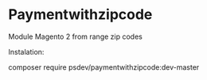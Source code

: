 # Paymentwithzipcode

Module Magento 2 from range zip codes

Instalation: 

composer require psdev/paymentwithzipcode:dev-master
